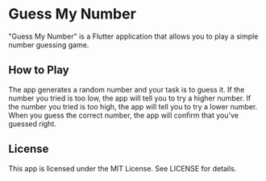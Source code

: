 # Guess My Number

"Guess My Number" is a Flutter application that allows you to play a simple number guessing game.

## How to Play

The app generates a random number and your task is to guess it. If the number you tried is too low, the app will tell you to try a higher number. 
If the number you tried is too high, the app will tell you to try a lower number. 
When you guess the correct number, the app will confirm that you've guessed right.

## License

This app is licensed under the MIT License. See LICENSE for details.